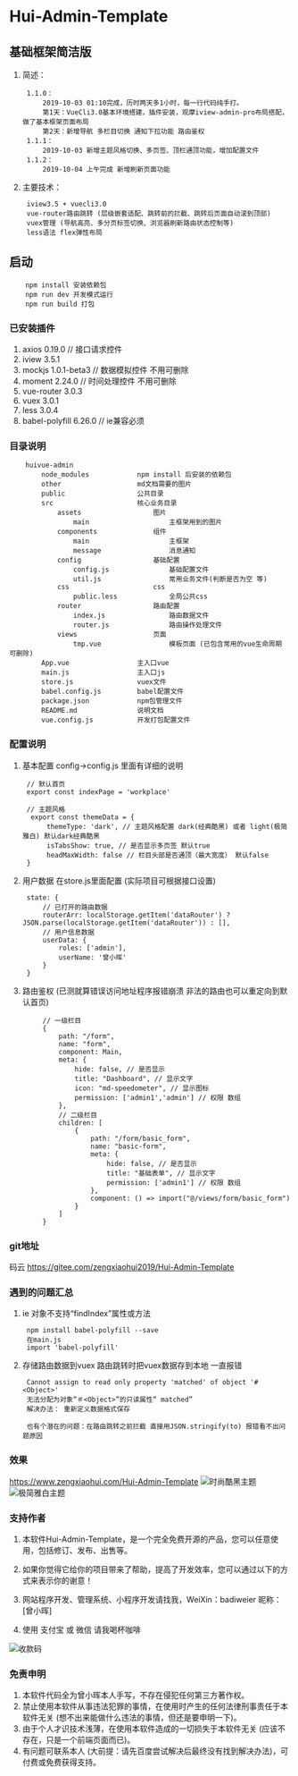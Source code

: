 # Hui-Admin-Template
## 基础框架简洁版

1. 简述：

        1.1.0：
            2019-10-03 01:10完成，历时两天多1小时，每一行代码纯手打。
            第1天：VueCli3.0基本环境搭建，插件安装，观摩iview-admin-pro布局搭配，做了基本框架页面布局
            第2天：新增导航 多栏目切换 通知下拉功能 路由鉴权
        1.1.1：
            2019-10-03 新增主题风格切换、多页签、顶栏通顶功能，增加配置文件
        1.1.2：
            2019-10-04 上午完成 新增刷新页面功能
        
        
2. 主要技术：

        iview3.5 + vuecli3.0
        vue-router路由跳转 (层级嵌套适配、跳转前的拦截、跳转后页面自动滚到顶部)
        vuex管理 (导航高亮、多分页标签切换、浏览器刷新路由状态控制等)
        less语法 flex弹性布局

## 启动 

        npm install 安装依赖包
        npm run dev 开发模式运行
        npm run build 打包
        
### 已安装插件
1. axios 0.19.0 // 接口请求控件
2. iview 3.5.1
3. mockjs 1.0.1-beta3 // 数据模拟控件 不用可删除
4. moment 2.24.0 // 时间处理控件 不用可删除
5. vue-router 3.0.3
6. vuex 3.0.1
7. less 3.0.4
8. babel-polyfill 6.26.0 // ie兼容必须

### 目录说明

        huivue-admin
            node_modules            npm install 后安装的依赖包
            other                   md文档需要的图片
            public                  公共目录
            src                     核心业务目录
                assets                  图片
                    main                    主框架用到的图片
                components              组件
                    main                    主框架
                    message                 消息通知
                config                  基础配置
                    config.js               基础配置文件
                    util.js                 常用业务文件(判断是否为空 等)
                css                     css
                    public.less             全局公共css
                router                  路由配置
                    index.js                路由数据文件
                    router.js               路由操作处理文件
                views                   页面
                    tmp.vue                 模板页面 (已包含常用的vue生命周期 可删除)
            App.vue                 主入口vue
            main.js                 主入口js
            store.js                vuex文件
            babel.config.js         babel配置文件
            package.json            npm包管理文件
            README.md               说明文档
            vue.config.js           开发打包配置文件
        
### 配置说明

1. 基本配置 config->config.js 里面有详细的说明
        
        // 默认首页
        export const indexPage = 'workplace'
        
        // 主题风格
         export const themeData = {
             themeType: 'dark', // 主题风格配置 dark(经典酷黑) 或者 light(极简雅白) 默认dark经典酷黑
             isTabsShow: true, // 是否显示多页签 默认true
             headMaxWidth: false // 栏目头部是否通顶（最大宽度） 默认false
        }
        
2. 用户数据 在store.js里面配置 (实际项目可根据接口设置)
        
        state: {
            // 已打开的路由数据
            routerArr: localStorage.getItem('dataRouter') ? JSON.parse(localStorage.getItem('dataRouter')) : [],
            // 用户信息数据
            userData: {
                roles: ['admin'],
                userName: '曾小晖'
            }
        }
        
3. 路由鉴权 (已测就算错误访问地址程序报错崩溃 非法的路由也可以重定向到默认首页)

            // 一级栏目
            {
                path: "/form",
                name: "form",
                component: Main,
                meta: {
                    hide: false, // 是否显示
                    title: "Dashboard", // 显示文字
                    icon: "md-speedometer", // 显示图标
                    permission: ['admin1','admin'] // 权限 数组
                },
                // 二级栏目
                children: [
                    {
                        path: "/form/basic_form",
                        name: "basic-form",
                        meta: {
                            hide: false, // 是否显示
                            title: "基础表单", // 显示文字
                            permission: ['admin1'] // 权限 数组
                        },
                        component: () => import("@/views/form/basic_form")
                    }
                ]
            }

### git地址
码云 https://gitee.com/zengxiaohui2019/Hui-Admin-Template

### 遇到的问题汇总
1. ie 对象不支持“findIndex”属性或方法

        npm install babel-polyfill --save
        在main.js 
        import 'babel-polyfill'
        
2. 存储路由数据到vuex 路由跳转时把vuex数据存到本地 一直报错

        Cannot assign to read only property 'matched' of object '#<Object>'
        无法分配为对象“＃<Object>”的只读属性“ matched”
        解决办法： 重新定义数据格式保存
        
        也有个潜在的问题：在路由跳转之前拦截 直接用JSON.stringify(to) 报错看不出问题原因

### 效果

https://www.zengxiaohui.com/Hui-Admin-Template
![时尚酷黑主题](other/admin1.jpg)
![极简雅白主题](other/admin2.jpg)

### 支持作者

1. 本软件Hui-Admin-Template，是一个完全免费开源的产品，您可以任意使用，包括修订、发布、出售等。
2. 如果你觉得它给你的项目带来了帮助，提高了开发效率，您可以通过以下的方式来表示你的谢意！
3. 网站程序开发、管理系统、小程序开发请找我，WeiXin：badiweier  昵称：[曾小晖]

4. 使用 支付宝 或 微信 请我喝杯咖啡

![收款码](other/skm.jpg)
     
### 免责申明

1. 本软件代码全为曾小晖本人手写，不存在侵犯任何第三方著作权。
2. 禁止使用本软件从事违法犯罪的事情，在使用时产生的任何法律刑事责任于本软件无关 (想不出来能做什么违法的事情，但还是要申明一下)。
3. 由于个人才识技术浅薄，在使用本软件造成的一切损失于本软件无关 (应该不存在，只是一个前端页面而已)。
4. 有问题可联系本人 (大前提：请先百度尝试解决后最终没有找到解决办法)，可付费或免费获得支持。